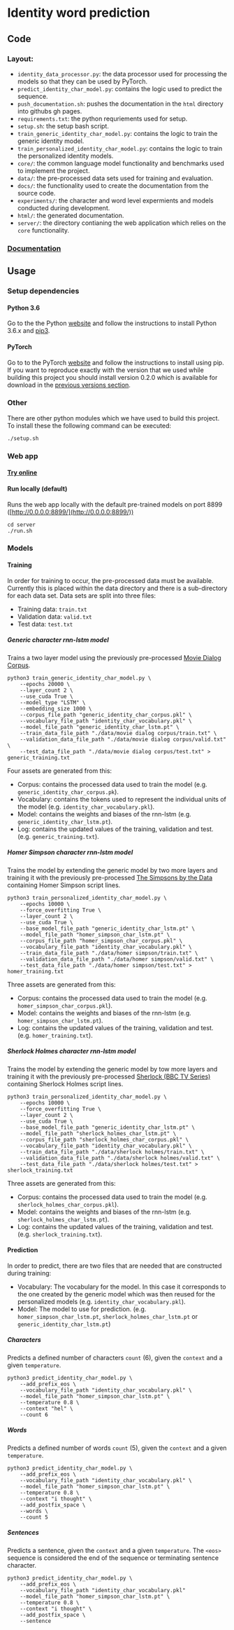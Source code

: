 # Identity word prediction

## Code
### Layout:
*  `identity_data_processor.py`: the data processor used for processing the models so that they can be used by PyTorch.
*  `predict_identity_char_model.py`: contains the logic used to predict the sequence.
*  `push_documentation.sh`: pushes the documentation in the `html` directory into githubs gh pages.
*  `requirements.txt`: the python requriements used for setup.
*  `setup.sh`: the setup bash script.
*  `train_generic_identity_char_model.py`: contains the logic to train the generic identity model.
*  `train_personalized_identity_char_model.py`: contains the logic to train the personalized identity models.
*  `core/`: the common language model functionality and benchmarks used to implement the project.
*  `data/`: the pre-processed data sets used for training and evaluation.
*  `docs/`: the functionality used to create the documentation from the source code.
*  `experiments/`: the character and word level expermients and models conducted during development.
*  `html/`: the generated documentation.
*  `server/`: the directory contianing the web application which relies on the `core`  functionality.

### [Documentation](https://langholz.github.io/identity-word-prediction/)

## Usage
### Setup dependencies
#### Python 3.6
Go to the the Python [website](https://www.python.org/) and follow the instructions to install Python 3.6.x and [pip3](https://docs.python.org/3/installing/index.html).

#### PyTorch
Go to to the PyTorch [website](http://pytorch.org/) and follow the instructions to install using pip. If you want to reproduce exactly with the version that we used while building this project you should install version 0.2.0 which is available for download in the  [previous versions section](http://pytorch.org/previous-versions/).

### Other
There are other python modules which we have used to build this project. To install these the following command can be executed:
```
./setup.sh
```

### Web app
#### [Try online](http://ec2-54-153-24-152.us-west-1.compute.amazonaws.com:8899/)
#### Run locally (default)
Runs the web app locally with the default pre-trained models on port 8899 ([http://0.0.0.0:8899/](http://0.0.0.0:8899/))
```
cd server
./run.sh
```

### Models
#### Training
In order for training to occur, the pre-processed data must be available. Currently this is placed within the data directory and there is a sub-directory for each data set. Data sets are split into three files:
*  Training data: `train.txt`
*  Validation data: `valid.txt`
*  Test data: `test.txt`

##### Generic character rnn-lstm model
Trains a two layer model using the previously pre-processed [Movie Dialog Corpus](https://www.kaggle.com/Cornell-University/movie-dialog-corpus).
```
python3 train_generic_identity_char_model.py \
    --epochs 20000 \
    --layer_count 2 \
    --use_cuda True \
    --model_type "LSTM" \
    --embedding_size 1000 \
    --corpus_file_path "generic_identity_char_corpus.pkl" \
    --vocabulary_file_path "identity_char_vocabulary.pkl" \
    --model_file_path "generic_identity_char_lstm.pt" \
    --train_data_file_path "./data/movie dialog corpus/train.txt" \
    --validation_data_file_path "./data/movie dialog corpus/valid.txt" \
    --test_data_file_path "./data/movie dialog corpus/test.txt" > generic_training.txt
```
Four assets are generated from this:
*  Corpus: contains the processed data used to train the model (e.g. `generic_identity_char_corpus.pk`).
*  Vocabulary: contains the tokens used to represent the individual units of the model (e.g. `identity_char_vocabulary.pkl`).
*  Model: contains the weights and biases of the rnn-lstm (e.g. `generic_identity_char_lstm.pt`).
*  Log: contains the updated values of the training, validation and test. (e.g. `generic_training.txt`).

##### Homer Simpson character rnn-lstm model
Trains the model by extending the generic model by two more layers and training it with the previously pre-processed [The Simpsons by the Data](https://www.kaggle.com/wcukierski/the-simpsons-by-the-data) containing Homer Simpson script lines.
```
python3 train_personalized_identity_char_model.py \
    --epochs 10000 \
    --force_overfitting True \
    --layer_count 2 \
    --use_cuda True \
    --base_model_file_path "generic_identity_char_lstm.pt" \
    --model_file_path "homer_simpson_char_lstm.pt" \
    --corpus_file_path "homer_simpson_char_corpus.pkl" \
    --vocabulary_file_path "identity_char_vocabulary.pkl" \
    --train_data_file_path "./data/homer simpson/train.txt" \
    --validation_data_file_path "./data/homer simpson/valid.txt" \
    --test_data_file_path "./data/homer simpson/test.txt" > homer_training.txt
```
Three assets are generated from this:
*  Corpus: contains the processed data used to train the model (e.g. `homer_simpson_char_corpus.pkl`).
*  Model: contains the weights and biases of the rnn-lstm (e.g. `homer_simpson_char_lstm.pt`).
*  Log: contains the updated values of the training, validation and test. (e.g. `homer_training.txt`).

##### Sherlock Holmes character rnn-lstm model
Trains the model by extending the generic model by tow more layers and training it with the previously pre-processed [Sherlock (BBC TV Series)](https://arianedevere.dreamwidth.org/56441.html) containing Sherlock Holmes script lines.
```
python3 train_personalized_identity_char_model.py \
    --epochs 10000 \
    --force_overfitting True \
    --layer_count 2 \
    --use_cuda True \
    --base_model_file_path "generic_identity_char_lstm.pt" \
    --model_file_path "sherlock_holmes_char_lstm.pt" \
    --corpus_file_path "sherlock_holmes_char_corpus.pkl" \
    --vocabulary_file_path "identity_char_vocabulary.pkl" \
    --train_data_file_path "./data/sherlock holmes/train.txt" \
    --validation_data_file_path "./data/sherlock holmes/valid.txt" \
    --test_data_file_path "./data/sherlock holmes/test.txt" > sherlock_training.txt
```
Three assets are generated from this:
*  Corpus: contains the processed data used to train the model (e.g. `sherlock_holmes_char_corpus.pkl`).
*  Model: contains the weights and biases of the rnn-lstm (e.g. `sherlock_holmes_char_lstm.pt`).
*  Log: contains the updated values of the training, validation and test. (e.g. `sherlock_training.txt`).

#### Prediction
In order to predict, there are two files that are needed that are constructed during training:
*  Vocabulary: The vocabulary for the model. In this case it corresponds to the one created by the generic model which was then reused for the personalized models (e.g. `identity_char_vocabulary.pkl`).
*  Model: The model to use for prediction. (e.g. `homer_simpson_char_lstm.pt`, `sherlock_holmes_char_lstm.pt` or `generic_identity_char_lstm.pt`)

##### Characters
Predicts a defined number of characters `count` (6), given the `context` and a given `temperature`.
```
python3 predict_identity_char_model.py \
    --add_prefix_eos \
    --vocabulary_file_path "identity_char_vocabulary.pkl" \
    --model_file_path "homer_simpson_char_lstm.pt" \
    --temperature 0.8 \
    --context "hel" \
    --count 6
```
##### Words
Predicts a defined number of words `count` (5), given the `context` and a given `temperature`.
```
python3 predict_identity_char_model.py \
    --add_prefix_eos \
    --vocabulary_file_path "identity_char_vocabulary.pkl" \
    --model_file_path "homer_simpson_char_lstm.pt" \
    --temperature 0.8 \
    --context "i thought" \
    --add_postfix_space \
    --words \
    --count 5
```

##### Sentences
Predicts a sentence, given the `context` and a given `temperature`. The `<eos>` sequence is considered the end of the sequence or terminating sentence character.
```
python3 predict_identity_char_model.py \
    --add_prefix_eos \
    --vocabulary_file_path "identity_char_vocabulary.pkl"
    --model_file_path "homer_simpson_char_lstm.pt" \
    --temperature 0.8 \
    --context "i thought" \
    --add_postfix_space \
    --sentence
```
